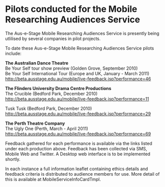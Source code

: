 # Pilots conducted for the Mobile Researching Audiences Service #


The Aus-e-Stage Mobile Researching Audiences Service is presently being utlilised by several companies in pilot projects.

To date these Aus-e-Stage Mobile Researching Audiences Service pilots include:

**The Australian Dance Theatre** <br />
Be Your Self tour show preview (Golden Grove, September 2010) <br />
Be Your Self International Tour (Europe and UK, January - March 2011)<br />
http://beta.ausstage.edu.au/mobile/live-feedback.jsp?performance=46

**The Flinders University Drama Centre Productions** <br />
The Crucible (Bedford Park, December 2010)<br />
http://beta.ausstage.edu.au/mobile/live-feedback.jsp?performance=11 <br />

Tusk Tusk (Bedford Park, December 2010)<br />
http://beta.ausstage.edu.au/mobile/live-feedback.jsp?performance=29

**The Perth Theatre Company** <br />
The Ugly One (Perth, March - April 2011)<br />
http://beta.ausstage.edu.au/mobile/live-feedback.jsp?performance=69

Feedback gathered for each performance is available via the links listed under each production above. Feedback has been collected via SMS, Mobile Web and Twitter.  A Desktop web interface is to be implemented shortly.

In each instance a full information leaflet containing ethics details and feedback criteria is distributed to audience members for use. More detail of this is available at MobileServiceInfoCardTmpl.